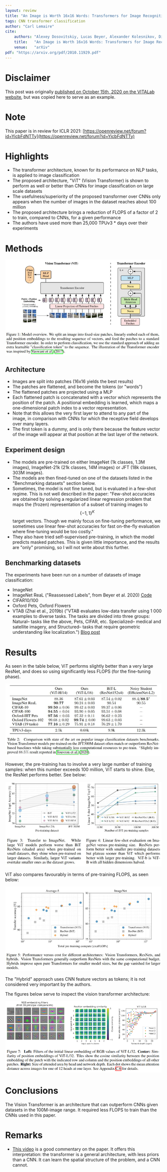 ```yaml
---
layout: review
title: "An Image is Worth 16x16 Words: Transformers for Image Recognition at Scale"
tags: CNN transformer classification
author: "Carl Lemaire"
cite:
    authors: "Alexey Dosovitskiy, Lucas Beyer, Alexander Kolesnikov, Dirk Weissenborn, Xiaohua Zhai, ..., Neil Houlsby"
    title:   "An Image is Worth 16x16 Words: Transformers for Image Recognition at Scale"
    venue:   "arXiv"
pdf: "https://arxiv.org/pdf/2010.11929.pdf"
---
```


<!-- Do not include the following disclaimer in your own review -->
# Disclaimer
This post was originally [published on October 15th, 2020 on the VITALab website](https://vitalab.github.io/article/2020/10/15/vision_transformer.html),
but was copied here to serve as an example.
<!--  -->

# Note

This paper is in review for ICLR 2021: [https://openreview.net/forum?id=YicbFdNTTy](https://openreview.net/forum?id=YicbFdNTTy)

# Highlights

* The transformer architecture, known for its performance on NLP tasks, is applied to image classification
* The proposed architecture, "ViT" (Vision Transformer) is shown to perform as well or better than CNNs for image classification on large scale datasets
* The usefulness/superiority of the proposed transformer over CNNs only appears when the number of images in the dataset reaches about 100 million
* The proposed architecture brings a reduction of FLOPS of a factor of 2 to train, compared to CNNs, for a given performance
* The authors have used more than 25,000 TPUv3 * days over their experiments

# Methods

![](/collections/images/vit/fig1.jpg)

## Architecture

* Images are split into patches (16x16 yields the best results)
* The patches are flattened, and become the tokens (or "words")
* The flattened patches are projected using a MLP
* Each flattened patch is concatenated with a vector which represents the position of the patch. A positional embedding is learned, which maps a one-dimensional patch index to a vector representation.
* Note that this allows the very first layer to attend to any part of the image, in comparison with CNNs for which the receptive field develops over many layers.
* The first token is a dummy, and is only there because the feature vector of the image will appear at that position at the last layer of the network.

## Experiment design

* The models are pre-trained on either ImageNet (1k classes, 1.3M images), ImageNet-21k (21k classes, 14M images) or JFT (18k classes, 303M images).
* The models are then fined-tuned on one of the datasets listed in the "Benchmarking datasets" section below.
* Sometimes, the model is not fine tuned, but is evaluated in a few-shot regime. This is not well described in the paper: "Few-shot accuracies are obtained by solving a regularized linear regression problem that maps the (frozen) representation of a subset of training images to $$\{−1,1\}^K$$ target vectors. Though we mainly focus on fine-tuning performance, we sometimes use linear few-shot accuracies for fast on-the-fly evaluation where fine-tuning would be too costly."
* They also have tried self-supervised pre-training, in which the model predicts masked patches. This is given little importance, and the results are "only" promising, so I will not write about this further.

## Benchmarking datasets

The experiments have been run on a number of datasets of image classification:

* ImageNet
* ImageNet ReaL ("Reassessed Labels", from Beyer et al. 2020) [Code](https://github.com/google-research/reassessed-imagenet)
* CIFAR10/100
* Oxford Pets, Oxford Flowers
* VTAB (Zhai et al., 2019b) ("VTAB evaluates low-data transfer using 1 000 examples to diverse tasks.  The tasks are divided into three groups: Natural– tasks like the above, Pets, CIFAR, etc. Specialized– medical and satellite imagery, and Structured– tasks that require geometric understanding like localization.") [Blog post](https://ai.googleblog.com/2019/11/the-visual-task-adaptation-benchmark.html)

# Results

As seen in the table below, ViT performs slightly better than a very large ResNet, and does so using significantly less FLOPS (for the fine-tuning phase).

![](/collections/images/vit/tab2.jpg)

However, the pre-training has to involve a very large number of training samples: when this number exceeds 100 million, ViT starts to shine. Else, the ResNet performs better. See below:

![](/collections/images/vit/fig3-4.jpg)

ViT also compares favourably in terms of pre-training FLOPS, as seen below:

![](/collections/images/vit/fig5.jpg)

The "Hybrid" approach uses CNN feature vectors as tokens; it is not considered very important by the authors.

The figures below serve to inspect the vision transformer architecture:

![](/collections/images/vit/fig7.jpg)

# Conclusions

The Vision Transformer is an architecture that can outperform CNNs given datasets in the 100M-image range. It required less FLOPS to train than the CNNs used in this paper.

# Remarks

* [This video](https://www.youtube.com/watch?v=TrdevFK_am4) is a good commentary on the paper. It offers this interpretation: the transformer is a general architecture, with less priors than a CNN. It can learn the spatial structure of the problem, and a CNN cannot.
